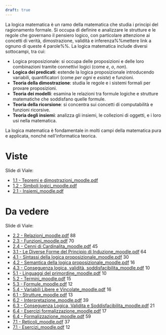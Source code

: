 ```yaml
---
draft: true
---
```

La logica matematica è un ramo della matematica che studia i principi del ragionamento formale. Si occupa di definire e analizzare le strutture e le regole che governano il pensiero logico, con particolare attenzione ai concetti di verità, dimostrazione, validità e inferenza%%mettere link a ognuno di queste 4 parole%%. La logica matematica include diversi sottocampi, tra cui:
- Logica proposizionale: si occupa delle proposizioni e delle loro combinazioni tramite connettivi logici (come *e*, *o*, *non*).
- **Logica dei predicati**: estende la logica proposizionale introducendo variabili, quantificatori (come *per ogni* e *esiste*) e funzioni.
- **Teoria della dimostrazione**: studia le regole e i sistemi formali per provare proposizioni.
- **Teoria dei modelli**: esamina le relazioni tra formule logiche e strutture matematiche che soddisfano quelle formule.
- **Teoria della ricorsione**: si concentra sui concetti di computabilità e funzioni ricorsive.
- **Teoria degli insiemi**: analizza gli insiemi, le collezioni di oggetti, e i loro usi nella matematica.

La logica matematica è fondamentale in molti campi della matematica pura e applicata, nonché nell'informatica teorica.

# Viste

Slide di Viale:
- [1.1 - Teoremi e dimostrazioni_moodle.pdf](https://informatica.i-learn.unito.it/pluginfile.php/417200/mod_folder/content/0/1.1%20-%20Teoremi%20e%20dimostrazioni_moodle.pdf)
- [1.2 - Simboli logici_moodle.pdf](https://informatica.i-learn.unito.it/pluginfile.php/417200/mod_folder/content/0/1.2%20-%20Simboli%20logici_moodle.pdf)
- [2.1 - Insiemi_moodle.pdf](https://informatica.i-learn.unito.it/pluginfile.php/417200/mod_folder/content/0/2.1%20-%20Insiemi_moodle.pdf)

# Da vedere

Slide di Viale:
- [2.2 - Relazioni_moodle.pdf](https://informatica.i-learn.unito.it/pluginfile.php/417200/mod_folder/content/0/2.2%20-%20Relazioni_moodle.pdf) 88
- [2.3 - Funzioni_moodle.pdf](https://informatica.i-learn.unito.it/pluginfile.php/417200/mod_folder/content/0/2.3%20-%20Funzioni_moodle.pdf) 70
- [2.4 - Cenni di Cardinalita_moodle.pdf](https://informatica.i-learn.unito.it/pluginfile.php/417200/mod_folder/content/0/2.4%20-%20Cenni%20di%20Cardinalita_moodle.pdf) 45
- [3.1 - Le Diverse Forme del Principio di Induzione_moodle.pdf](https://informatica.i-learn.unito.it/pluginfile.php/417200/mod_folder/content/0/3.1%20-%20Le%20Diverse%20Forme%20del%20Principio%20di%20Induzione_moodle.pdf) 64
- [4.1 - Sintassi della logica proposizionale_moodle.pdf](https://informatica.i-learn.unito.it/pluginfile.php/417200/mod_folder/content/0/4.1%20-%20Sintassi%20della%20logica%20proposizionale_moodle.pdf) 30
- [4.2 - Semantica della logica proposizionale_moodle.pdf](https://informatica.i-learn.unito.it/pluginfile.php/417200/mod_folder/content/0/4.2%20-%20Semantica%20della%20logica%20proposizionale_moodle.pdf) 16
- [4.3 - Conseguenza logica, validità, soddisfacibilita_moodle.pdf](https://informatica.i-learn.unito.it/pluginfile.php/417200/mod_folder/content/0/4.3%20-%20Conseguenza%20logica%2C%20validita%CC%80%2C%20soddisfacibilita_moodle.pdf) 10
- [5.1 - Linguaggi del primordine_moodle.pdf](https://informatica.i-learn.unito.it/pluginfile.php/417200/mod_folder/content/0/5.1%20-%20Linguaggi%20del%20primordine_moodle.pdf) 10
- [5.2 - Termini_moodle.pdf](https://informatica.i-learn.unito.it/pluginfile.php/417200/mod_folder/content/0/5.2%20-%20Termini_moodle.pdf) 15
- [5.3 - Formule_moodle.pdf](https://informatica.i-learn.unito.it/pluginfile.php/417200/mod_folder/content/0/5.3%20-%20Formule_moodle.pdf) 12
- [5.4 - Variabili Libere e Vincolate_moodle.pdf](https://informatica.i-learn.unito.it/pluginfile.php/417200/mod_folder/content/0/5.4%20-%20Variabili%20Libere%20e%20Vincolate_moodle.pdf) 16
- [6.1 - Strutture_moodle.pdf](https://informatica.i-learn.unito.it/pluginfile.php/417200/mod_folder/content/0/6.1%20-%20Strutture_moodle.pdf) 13
- [6.2 - Interpretazione_moodle.pdf](https://informatica.i-learn.unito.it/pluginfile.php/417200/mod_folder/content/0/6.2%20-%20Interpretazione_moodle.pdf) 39
- [6.3 - Conseguenza Logica, Validita e Soddisfacibilita_moodle.pdf](https://informatica.i-learn.unito.it/pluginfile.php/417200/mod_folder/content/0/6.3%20-%20Conseguenza%20Logica%2C%20Validita%20e%20Soddisfacibilita_moodle.pdf) 21
- [6.4 - Esercizi formalizzazione_moodle.pdf](https://informatica.i-learn.unito.it/pluginfile.php/417200/mod_folder/content/0/6.4%20-%20Esercizi%20formalizzazione_moodle.pdf) 17
- [6.4 - Formalizzazione_moodle.pdf](https://informatica.i-learn.unito.it/pluginfile.php/417200/mod_folder/content/0/6.4%20-%20Formalizzazione_moodle.pdf) 59
- [7.1 - Reticoli_moodle.pdf](https://informatica.i-learn.unito.it/pluginfile.php/417200/mod_folder/content/0/7.1%20-%20Reticoli_moodle.pdf) 37
- [7.1 - Esercizi_moodle.pdf](https://informatica.i-learn.unito.it/pluginfile.php/417200/mod_folder/content/0/7.1%20-%20Esercizi_moodle.pdf) 12
